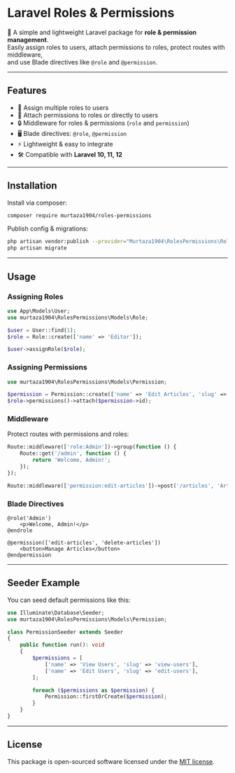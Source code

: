 # Laravel Roles & Permissions

🔐 A simple and lightweight Laravel package for **role & permission management**.  
Easily assign roles to users, attach permissions to roles, protect routes with middleware,  
and use Blade directives like `@role` and `@permission`.

---

## Features
- 🚀 Assign multiple roles to users
- 🎯 Attach permissions to roles or directly to users
- 🔒 Middleware for roles & permissions (`role` and `permission`)
- 🖥 Blade directives: `@role`, `@permission`
- ⚡ Lightweight & easy to integrate
- 🛠 Compatible with **Laravel 10, 11, 12**

---

## Installation

Install via composer:

```bash
composer require murtaza1904/roles-permissions
````

Publish config & migrations:

```bash
php artisan vendor:publish --provider="Murtaza1904\RolesPermissions\RolesPermissionsServiceProvider"
php artisan migrate
```

---

## Usage

### Assigning Roles

```php
use App\Models\User;
use murtaza1904\RolesPermissions\Models\Role;

$user = User::find(1);
$role = Role::create(['name' => 'Editor']);

$user->assignRole($role);
```

### Assigning Permissions

```php
use murtaza1904\RolesPermissions\Models\Permission;

$permission = Permission::create(['name' => 'Edit Articles', 'slug' => 'edit-articles']);
$role->permissions()->attach($permission->id);
```

### Middleware

Protect routes with permissions and roles:

```php
Route::middleware(['role:Admin'])->group(function () {
    Route::get('/admin', function () {
        return 'Welcome, Admin!';
    });
});

Route::middleware(['permission:edit-articles'])->post('/articles', 'ArticleController@update');
```

### Blade Directives

```blade
@role('Admin')
    <p>Welcome, Admin!</p>
@endrole

@permission(['edit-articles', 'delete-articles'])
    <button>Manage Articles</button>
@endpermission
```

---

## Seeder Example

You can seed default permissions like this:

```php
use Illuminate\Database\Seeder;
use murtaza1904\RolesPermissions\Models\Permission;

class PermissionSeeder extends Seeder
{
    public function run(): void
    {
        $permissions = [
            ['name' => 'View Users', 'slug' => 'view-users'],
            ['name' => 'Edit Users', 'slug' => 'edit-users'],
        ];

        foreach ($permissions as $permission) {
            Permission::firstOrCreate($permission);
        }
    }
}
```

---

## License

This package is open-sourced software licensed under the [MIT license](LICENSE).

```